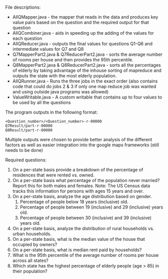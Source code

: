 File descriptions:
* AllQMapper.java - the mapper that reads in the data and produces key value pairs based on the question and the required output for that question
* AllQCombiner.java - aids in speeding up the adding of the values for each question
* AllQReducer.java - outputs the final values for questions Q1-Q6 and intermediate values for Q7 and Q8
* Q7MapperPart2.java & Q7ReducerPart2.java - sorts the average number of rooms per house and then provides the 95th percentile.
* Q8MapperPart2.java & Q8ReducerPart2.java - sorts all the percentages of elderly by taking advantage of the inhouse sorting of mapreduce and outputs the state with the most elderly population.
* AllQRunner.java - Runs the three jobs in the exact order (also contains code that could do jobs 2 & 3 if only one map reduce job was wanted and using outside java programs was allowed)
* ValueWritable.java - A custom writable that contains up to four values to be used by all the questions

The program outputs in the following format:
```
<Question_number>/<Question_number>-r-00000
Q7Result/part-r-00000
Q8Result/part-r-00000
```

Multiple outputs were chosen to provide better analysis of the different factors as well as easier integration into the google maps frameworks (still needs to be done)

Required questions:
1. On a per-state basis provide a breakdown of the percentage of residences that were rented vs.
owned. 
2. On a per-state basis what percentage of the population never married? Report this for both
males and females. Note: The US Census data tracks this information for persons with ages 15
years and over.
3. On a per-state basis, analyze the age distribution based on gender.
    1. Percentage of people below 18 years (inclusive) old.
    2. Percentage of people between 19 (inclusive) and 29 (inclusive) years old.
    3. Percentage of people between 30 (inclusive) and 39 (inclusive) years old.
4. On a per-state basis, analyze the distribution of rural households vs. urban households.
5. On a per-state basis, what is the median value of the house that occupied by owners?
6. On a per-state basis, what is median rent paid by households?
7. What is the 95th percentile of the average number of rooms per house across all states?
8. Which state has the highest percentage of elderly people (age > 85) in their population?
